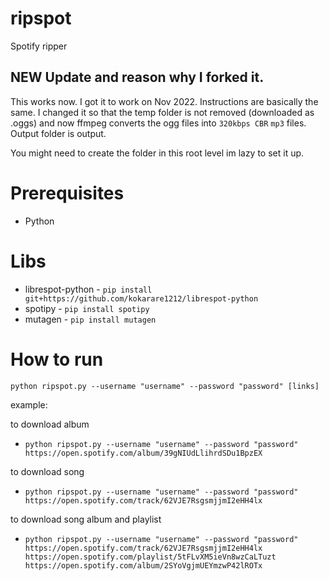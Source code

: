 # ripspot
Spotify ripper

## NEW Update and reason why I forked it.
This works now. I got it to work on Nov 2022. Instructions are basically the same. 
I changed it so that the temp folder is not removed (downloaded as .oggs) and now ffmpeg converts the ogg files into `320kbps CBR` `mp3` files.
Output folder is output.

You might need to create the folder in this root level im lazy to set it up. 


# Prerequisites

- Python

# Libs

- librespot-python - `pip install git+https://github.com/kokarare1212/librespot-python`
- spotipy - `pip install spotipy`
- mutagen - `pip install mutagen`

# How to run

`python ripspot.py --username "username" --password "password" [links]`

example:

to download album
- `python ripspot.py --username "username" --password "password" https://open.spotify.com/album/39gNIUdLlihrdSDu1BpzEX`

to download song
- `python ripspot.py --username "username" --password "password" https://open.spotify.com/track/62VJE7RsgsmjjmI2eHH4lx`

to download song album and playlist
- `python ripspot.py --username "username" --password "password" https://open.spotify.com/track/62VJE7RsgsmjjmI2eHH4lx https://open.spotify.com/playlist/5tFLvXM5ieVn8wzCaLTuzt https://open.spotify.com/album/2SYoVgjmUEYmzwP42lROTx`
